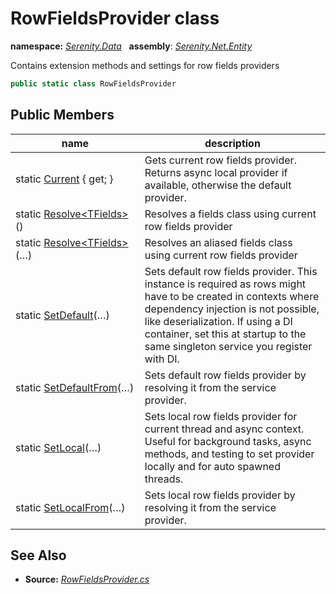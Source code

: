 # RowFieldsProvider class
**namespace:** *[Serenity.Data](../README.md#serenity.data-namespace)*   **assembly**: *[Serenity.Net.Entity](../README.md)*

Contains extension methods and settings for row fields providers

```csharp
public static class RowFieldsProvider
```

## Public Members

| name | description |
| --- | --- |
| static [Current](RowFieldsProvider/Current.md) { get; } | Gets current row fields provider. Returns async local provider if available, otherwise the default provider. |
| static [Resolve&lt;TFields&gt;](RowFieldsProvider/Resolve.md)() | Resolves a fields class using current row fields provider |
| static [Resolve&lt;TFields&gt;](RowFieldsProvider/Resolve.md)(…) | Resolves an aliased fields class using current row fields provider |
| static [SetDefault](RowFieldsProvider/SetDefault.md)(…) | Sets default row fields provider. This instance is required as rows might have to be created in contexts where dependency injection is not possible, like deserialization. If using a DI container, set this at startup to the same singleton service you register with DI. |
| static [SetDefaultFrom](RowFieldsProvider/SetDefaultFrom.md)(…) | Sets default row fields provider by resolving it from the service provider. |
| static [SetLocal](RowFieldsProvider/SetLocal.md)(…) | Sets local row fields provider for current thread and async context. Useful for background tasks, async methods, and testing to set provider locally and for auto spawned threads. |
| static [SetLocalFrom](RowFieldsProvider/SetLocalFrom.md)(…) | Sets local row fields provider by resolving it from the service provider. |

## See Also

* **Source:** *[RowFieldsProvider.cs](https://github.com/serenity-is/Serenity/blob/master/src/Serenity.Net.Entity/Row/RowFieldsProvider.cs)*